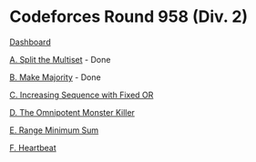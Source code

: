 # Codeforces Round 958 (Div. 2)

[Dashboard](https://codeforces.com/contest/1988)

[A. Split the Multiset](https://codeforces.com/contest/1988/problem/A) - Done

[B. Make Majority](https://codeforces.com/contest/1988/problem/B) - Done

[C. Increasing Sequence with Fixed OR](https://codeforces.com/contest/1988/problem/C)

[D. The Omnipotent Monster Killer](https://codeforces.com/contest/1988/problem/D)

[E. Range Minimum Sum](https://codeforces.com/contest/1988/problem/E)

[F. Heartbeat](https://codeforces.com/contest/1988/problem/F)

